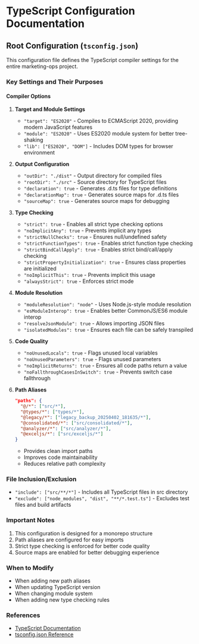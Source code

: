# TypeScript Configuration Documentation

## Root Configuration (`tsconfig.json`)

This configuration file defines the TypeScript compiler settings for the entire marketing-ops project.

### Key Settings and Their Purposes

#### Compiler Options

1. **Target and Module Settings**
   - `"target": "ES2020"` - Compiles to ECMAScript 2020, providing modern JavaScript features
   - `"module": "ES2020"` - Uses ES2020 module system for better tree-shaking
   - `"lib": ["ES2020", "DOM"]` - Includes DOM types for browser environment

2. **Output Configuration**
   - `"outDir": "./dist"` - Output directory for compiled files
   - `"rootDir": "./src"` - Source directory for TypeScript files
   - `"declaration": true` - Generates .d.ts files for type definitions
   - `"declarationMap": true` - Generates source maps for .d.ts files
   - `"sourceMap": true` - Generates source maps for debugging

3. **Type Checking**
   - `"strict": true` - Enables all strict type checking options
   - `"noImplicitAny": true` - Prevents implicit any types
   - `"strictNullChecks": true` - Ensures null/undefined safety
   - `"strictFunctionTypes": true` - Enables strict function type checking
   - `"strictBindCallApply": true` - Enables strict bind/call/apply checking
   - `"strictPropertyInitialization": true` - Ensures class properties are initialized
   - `"noImplicitThis": true` - Prevents implicit this usage
   - `"alwaysStrict": true` - Enforces strict mode

4. **Module Resolution**
   - `"moduleResolution": "node"` - Uses Node.js-style module resolution
   - `"esModuleInterop": true` - Enables better CommonJS/ES6 module interop
   - `"resolveJsonModule": true` - Allows importing JSON files
   - `"isolatedModules": true` - Ensures each file can be safely transpiled

5. **Code Quality**
   - `"noUnusedLocals": true` - Flags unused local variables
   - `"noUnusedParameters": true` - Flags unused parameters
   - `"noImplicitReturns": true` - Ensures all code paths return a value
   - `"noFallthroughCasesInSwitch": true` - Prevents switch case fallthrough

6. **Path Aliases**
   ```json
   "paths": {
     "@/*": ["src/*"],
     "@types/*": ["types/*"],
     "@legacy/*": ["legacy_backup_20250402_181635/*"],
     "@consolidated/*": ["src/consolidated/*"],
     "@analyzer/*": ["src/analyzer/*"],
     "@exceljs/*": ["src/exceljs/*"]
   }
   ```
   - Provides clean import paths
   - Improves code maintainability
   - Reduces relative path complexity

### File Inclusion/Exclusion
- `"include": ["src/**/*"]` - Includes all TypeScript files in src directory
- `"exclude": ["node_modules", "dist", "**/*.test.ts"]` - Excludes test files and build artifacts

### Important Notes
1. This configuration is designed for a monorepo structure
2. Path aliases are configured for easy imports
3. Strict type checking is enforced for better code quality
4. Source maps are enabled for better debugging experience

### When to Modify
- When adding new path aliases
- When updating TypeScript version
- When changing module system
- When adding new type checking rules

### References
- [TypeScript Documentation](https://www.typescriptlang.org/docs/)
- [tsconfig.json Reference](https://www.typescriptlang.org/tsconfig) 